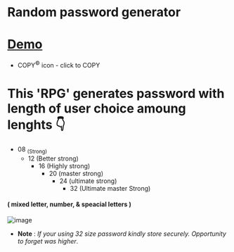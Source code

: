 # Random password generator 
# [Demo](https://darshan1005.github.io/randomPSWD_generator/)
- COPY<sup>©️</sup> icon - click to COPY
# This 'RPG' generates password with length of user choice amoung lenghts 👇
- 08 <sub>(Strong)</sub>
    - 12 (Better strong)
        - 16 (Highly strong)
            - 20 (master strong)
                - 24 (ultimate strong)
                    - 32 (Ultimate master Strong)
#### ( mixed letter, number, & speacial letters )
![image](https://github.com/darshan1005/randomPSWD_generator/assets/114302987/5675d68a-965c-4323-b2e5-fd08b7ecde74)
+ **Note** : *If your using 32 size password kindly store securely. Opportunity to forget was higher*.
